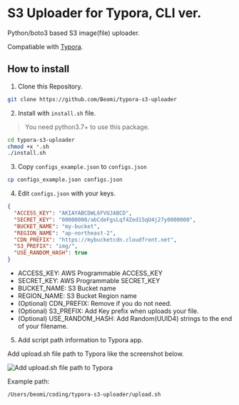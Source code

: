 # S3 Uploader for Typora, CLI ver.

Python/boto3 based S3 image(file) uploader.

Compatiable with [Typora](http://typora.io/).

## How to install

1. Clone this Repository.

```bash
git clone https://github.com/Beomi/typora-s3-uploader
```

2. Install with `install.sh` file.

> You need python3.7+ to use this package.

```bash
cd typora-s3-uploader
chmod +x *.sh
./install.sh
```

3. Copy `configs_example.json` to `configs.json`

```bash
cp configs_example.json configs.json
```

4. Edit `configs.json` with your keys.

```json
{
  "ACCESS_KEY": "AKIAYABCDWL6FVUJABCD",
  "SECRET_KEY": "00000000/abCdeFgsLqf4Zed15qU4j27y0000000",
  "BUCKET_NAME": "my-bucket",
  "REGION_NAME": "ap-northeast-2",
  "CDN_PREFIX": "https://mybucketcdn.cloudfront.net",
  "S3_PREFIX": "img/",
  "USE_RANDOM_HASH": true
}
```

- ACCESS_KEY: AWS Programmable ACCESS_KEY
- SECRET_KEY: AWS Programmable SECRET_KEY
- BUCKET_NAME: S3 Bucket name
- REGION_NAME: S3 Bucket Region name
- (Optional) CDN_PREFIX: Remove if you do not need.
- (Optional) S3_PREFIX: Add Key prefix when uploads your file.
- (Optional) USE_RANDOM_HASH: Add Random(UUID4) strings to the end of your filename.

5. Add script path information to Typora app.

Add upload.sh file path to Typora like the screenshot below.

![Add upload.sh file path to Typora](https://d1sr4ybm5bj1wl.cloudfront.net/img/typora/image-20200618134219753.791c08.png)

Example path:

```
/Users/beomi/coding/typora-s3-uploader/upload.sh
```